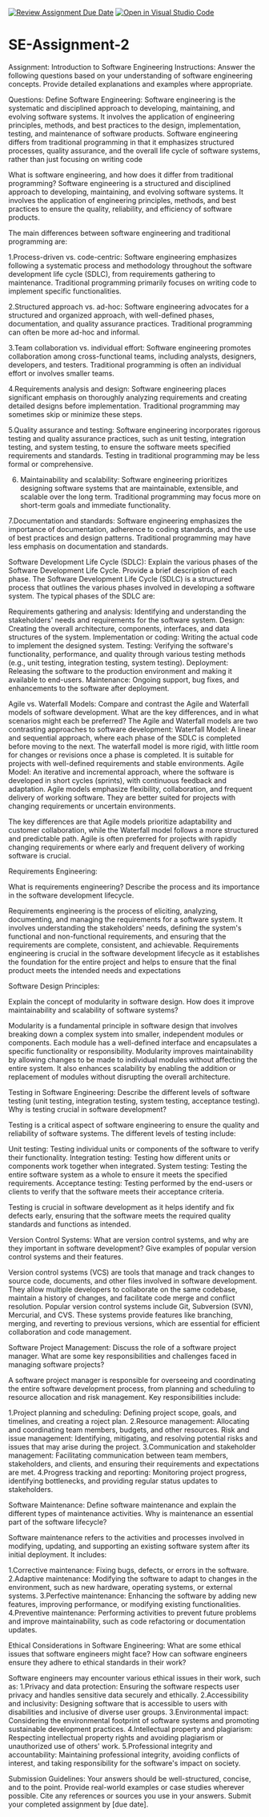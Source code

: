 [![Review Assignment Due Date](https://classroom.github.com/assets/deadline-readme-button-24ddc0f5d75046c5622901739e7c5dd533143b0c8e959d652212380cedb1ea36.svg)](https://classroom.github.com/a/-ucQIGTc)
[![Open in Visual Studio Code](https://classroom.github.com/assets/open-in-vscode-718a45dd9cf7e7f842a935f5ebbe5719a5e09af4491e668f4dbf3b35d5cca122.svg)](https://classroom.github.com/online_ide?assignment_repo_id=15232187&assignment_repo_type=AssignmentRepo)
# SE-Assignment-2
Assignment: Introduction to Software Engineering
Instructions:
Answer the following questions based on your understanding of software engineering concepts. Provide detailed explanations and examples where appropriate.

Questions:
Define Software Engineering:
Software engineering is the systematic and disciplined approach to developing, maintaining, and evolving software systems. It involves the application of engineering principles, methods, and best practices to the design, implementation, testing, and maintenance of software products. Software engineering differs from traditional programming in that it emphasizes structured processes, quality assurance, and the overall life cycle of software systems, rather than just focusing on writing code

What is software engineering, and how does it differ from traditional programming?
Software engineering is a structured and disciplined approach to developing, maintaining, and evolving software systems. It involves the application of engineering principles, methods, and best practices to ensure the quality, reliability, and efficiency of software products.

The main differences between software engineering and traditional programming are:

1.Process-driven vs. code-centric: Software engineering emphasizes following a systematic process and methodology throughout the software development life cycle (SDLC), from requirements gathering to maintenance. Traditional programming primarily focuses on writing code to implement specific functionalities.

2.Structured approach vs. ad-hoc: Software engineering advocates for a structured and organized approach, with well-defined phases, documentation, and quality assurance practices. Traditional programming can often be more ad-hoc and informal.

3.Team collaboration vs. individual effort: Software engineering promotes collaboration among cross-functional teams, including analysts, designers, developers, and testers. Traditional programming is often an individual effort or involves smaller teams.

4.Requirements analysis and design: Software engineering places significant emphasis on thoroughly analyzing requirements and creating detailed designs before implementation. Traditional programming may sometimes skip or minimize these steps.

5.Quality assurance and testing: Software engineering incorporates rigorous testing and quality assurance practices, such as unit testing, integration testing, and system testing, to ensure the software meets specified requirements and standards. Testing in traditional programming may be less formal or comprehensive.

6. Maintainability and scalability: Software engineering prioritizes designing software systems that are maintainable, extensible, and scalable over the long term. Traditional programming may focus more on short-term goals and immediate functionality.

7.Documentation and standards: Software engineering emphasizes the importance of documentation, adherence to coding standards, and the use of best practices and design patterns. Traditional programming may have less emphasis on documentation and standards.

Software Development Life Cycle (SDLC):
Explain the various phases of the Software Development Life Cycle. Provide a brief description of each phase.
The Software Development Life Cycle (SDLC) is a structured process that outlines the various phases involved in developing a software system. The typical phases of the SDLC are:

Requirements gathering and analysis: Identifying and understanding the stakeholders' needs and requirements for the software system.
Design: Creating the overall architecture, components, interfaces, and data structures of the system.
Implementation or coding: Writing the actual code to implement the designed system.
Testing: Verifying the software's functionality, performance, and quality through various testing methods (e.g., unit testing, integration testing, system testing).
Deployment: Releasing the software to the production environment and making it available to end-users.
Maintenance: Ongoing support, bug fixes, and enhancements to the software after deployment.

Agile vs. Waterfall Models:
Compare and contrast the Agile and Waterfall models of software development. What are the key differences, and in what scenarios might each be preferred?
The Agile and Waterfall models are two contrasting approaches to software development:
Waterfall Model: A linear and sequential approach, where each phase of the SDLC is completed before moving to the next. The waterfall model is more rigid, with little room for changes or revisions once a phase is completed. It is suitable for projects with well-defined requirements and stable environments.
Agile Model: An iterative and incremental approach, where the software is developed in short cycles (sprints), with continuous feedback and adaptation. Agile models emphasize flexibility, collaboration, and frequent delivery of working software. They are better suited for projects with changing requirements or uncertain environments.

The key differences are that Agile models prioritize adaptability and customer collaboration, while the Waterfall model follows a more structured and predictable path. Agile is often preferred for projects with rapidly changing requirements or where early and frequent delivery of working software is crucial.

Requirements Engineering:

What is requirements engineering? Describe the process and its importance in the software development lifecycle.

Requirements engineering is the process of eliciting, analyzing, documenting, and managing the requirements for a software system. It involves understanding the stakeholders' needs, defining the system's functional and non-functional requirements, and ensuring that the requirements are complete, consistent, and achievable. Requirements engineering is crucial in the software development lifecycle as it establishes the foundation for the entire project and helps to ensure that the final product meets the intended needs and expectations

Software Design Principles:

Explain the concept of modularity in software design. How does it improve maintainability and scalability of software systems?

Modularity is a fundamental principle in software design that involves breaking down a complex system into smaller, independent modules or components. Each module has a well-defined interface and encapsulates a specific functionality or responsibility. Modularity improves maintainability by allowing changes to be made to individual modules without affecting the entire system. It also enhances scalability by enabling the addition or replacement of modules without disrupting the overall architecture.

Testing in Software Engineering:
Describe the different levels of software testing (unit testing, integration testing, system testing, acceptance testing). Why is testing crucial in software development?

Testing is a critical aspect of software engineering to ensure the quality and reliability of software systems. The different levels of testing include:

Unit testing: Testing individual units or components of the software to verify their functionality.
Integration testing: Testing how different units or components work together when integrated.
System testing: Testing the entire software system as a whole to ensure it meets the specified requirements.
Acceptance testing: Testing performed by the end-users or clients to verify that the software meets their acceptance criteria.

Testing is crucial in software development as it helps identify and fix defects early, ensuring that the software meets the required quality standards and functions as intended.

Version Control Systems:
What are version control systems, and why are they important in software development? Give examples of popular version control systems and their features.

Version control systems (VCS) are tools that manage and track changes to source code, documents, and other files involved in software development. They allow multiple developers to collaborate on the same codebase, maintain a history of changes, and facilitate code merge and conflict resolution. Popular version control systems include Git, Subversion (SVN), Mercurial, and CVS. These systems provide features like branching, merging, and reverting to previous versions, which are essential for efficient collaboration and code management.

Software Project Management:
Discuss the role of a software project manager. What are some key responsibilities and challenges faced in managing software projects?

A software project manager is responsible for overseeing and coordinating the entire software development process, from planning and scheduling to resource allocation and risk management. Key responsibilities include:

1.Project planning and scheduling: Defining project scope, goals, and timelines, and creating a roject plan.
2.Resource management: Allocating and coordinating team members, budgets, and other resources.
Risk and issue management: Identifying, mitigating, and resolving potential risks and issues that may arise during the project.
3.Communication and stakeholder management: Facilitating communication between team members, stakeholders, and clients, and ensuring their requirements and expectations are met.
4.Progress tracking and reporting: Monitoring project progress, identifying bottlenecks, and providing regular status updates to stakeholders.

Software Maintenance:
Define software maintenance and explain the different types of maintenance activities. Why is maintenance an essential part of the software lifecycle?

Software maintenance refers to the activities and processes involved in modifying, updating, and supporting an existing software system after its initial deployment. It includes:

1.Corrective maintenance: Fixing bugs, defects, or errors in the software.
2.Adaptive maintenance: Modifying the software to adapt to changes in the environment, such as new hardware, operating systems, or external systems.
3.Perfective maintenance: Enhancing the software by adding new features, improving performance, or modifying existing functionalities.
4.Preventive maintenance: Performing activities to prevent future problems and improve maintainability, such as code refactoring or documentation updates.

Ethical Considerations in Software Engineering:
What are some ethical issues that software engineers might face? How can software engineers ensure they adhere to ethical standards in their work?

Software engineers may encounter various ethical issues in their work, such as:
1.Privacy and data protection: Ensuring the software respects user privacy and handles sensitive data securely and ethically.
2.Accessibility and inclusivity: Designing software that is accessible to users with disabilities and inclusive of diverse user groups.
3.Environmental impact: Considering the environmental footprint of software systems and promoting sustainable development practices.
4.Intellectual property and plagiarism: Respecting intellectual property rights and avoiding plagiarism or unauthorized use of others' work.
5.Professional integrity and accountability: Maintaining professional integrity, avoiding conflicts of interest, and taking responsibility for the software's impact on society.

Submission Guidelines:
Your answers should be well-structured, concise, and to the point.
Provide real-world examples or case studies wherever possible.
Cite any references or sources you use in your answers.
Submit your completed assignment by [due date].

